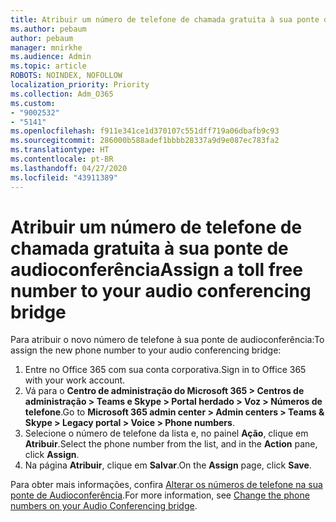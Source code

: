 ```yaml
---
title: Atribuir um número de telefone de chamada gratuita à sua ponte de audioconferência
ms.author: pebaum
author: pebaum
manager: mnirkhe
ms.audience: Admin
ms.topic: article
ROBOTS: NOINDEX, NOFOLLOW
localization_priority: Priority
ms.collection: Adm_O365
ms.custom:
- "9002532"
- "5141"
ms.openlocfilehash: f911e341ce1d370107c551dff719a06dbafb9c93
ms.sourcegitcommit: 286000b588adef1bbbb28337a9d9e087ec783fa2
ms.translationtype: HT
ms.contentlocale: pt-BR
ms.lasthandoff: 04/27/2020
ms.locfileid: "43911389"
---
```

# <a name="assign-a-toll-free-number-to-your-audio-conferencing-bridge"></a><span data-ttu-id="cfb5c-102">Atribuir um número de telefone de chamada gratuita à sua ponte de audioconferência</span><span class="sxs-lookup"><span data-stu-id="cfb5c-102">Assign a toll free number to your audio conferencing bridge</span></span>

<span data-ttu-id="cfb5c-103">Para atribuir o novo número de telefone à sua ponte de audioconferência:</span><span class="sxs-lookup"><span data-stu-id="cfb5c-103">To assign the new phone number to your audio conferencing bridge:</span></span>

1. <span data-ttu-id="cfb5c-104">Entre no Office 365 com sua conta corporativa.</span><span class="sxs-lookup"><span data-stu-id="cfb5c-104">Sign in to Office 365 with your work account.</span></span>
2. <span data-ttu-id="cfb5c-105">Vá para o **Centro de administração do Microsoft 365 > Centros de administração > Teams e Skype > Portal herdado > Voz > Números de telefone**.</span><span class="sxs-lookup"><span data-stu-id="cfb5c-105">Go to **Microsoft 365 admin center > Admin centers > Teams & Skype > Legacy portal > Voice > Phone numbers**.</span></span>
3. <span data-ttu-id="cfb5c-106">Selecione o número de telefone da lista e, no painel **Ação**, clique em **Atribuir**.</span><span class="sxs-lookup"><span data-stu-id="cfb5c-106">Select the phone number from the list, and in the **Action** pane, click **Assign**.</span></span>
4. <span data-ttu-id="cfb5c-107">Na página **Atribuir**, clique em **Salvar**.</span><span class="sxs-lookup"><span data-stu-id="cfb5c-107">On the **Assign** page, click **Save**.</span></span>

<span data-ttu-id="cfb5c-108">Para obter mais informações, confira [Alterar os números de telefone na sua ponte de Audioconferência](https://docs.microsoft.com/MicrosoftTeams/change-the-phone-numbers-on-your-audio-conferencing-bridge).</span><span class="sxs-lookup"><span data-stu-id="cfb5c-108">For more information, see [Change the phone numbers on your Audio Conferencing bridge](https://docs.microsoft.com/MicrosoftTeams/change-the-phone-numbers-on-your-audio-conferencing-bridge).</span></span>
